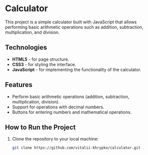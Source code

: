 # Calculator

This project is a simple calculator built with JavaScript that allows performing basic arithmetic operations such as addition, subtraction, multiplication, and division.

## Technologies
- **HTML5** - for page structure.
- **CSS3** - for styling the interface.
- **JavaScript** - for implementing the functionality of the calculator.

## Features
- Perform basic arithmetic operations (addition, subtraction, multiplication, division).
- Support for operations with decimal numbers.
- Buttons for entering numbers and mathematical operations.

## How to Run the Project
1. Clone the repository to your local machine:
   ```bash
   git clone https://github.com/vitalii-khrypko/calculator.git
